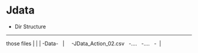 # Jdata
- Dir Structure
---
 those files
 |
 |
 |
  -Data-
    |
    -JData_Action_02.csv
    -....
    -....
   -
  | 
